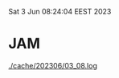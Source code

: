 Sat  3 Jun 08:24:04 EEST 2023
# JAM
<a href='./cache/202306/03_08.log'>./cache/202306/03_08.log</a>
